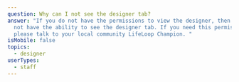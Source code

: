 ```yaml
---
question: Why can I not see the designer tab?
answer: "If you do not have the permissions to view the designer, then you will
  not have the ability to see the designer tab. If you need this permissions on,
  please talk to your local community LifeLoop Champion. "
isMobile: false
topics:
  - designer
userTypes:
  - staff
---
```

